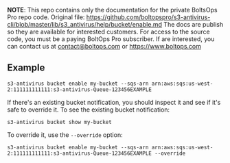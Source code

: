<!-- note marker start -->
**NOTE**: This repo contains only the documentation for the private BoltsOps Pro repo code.
Original file: https://github.com/boltopspro/s3-antivirus-cli/blob/master/lib/s3_antivirus/help/bucket/enable.md
The docs are publish so they are available for interested customers.
For access to the source code, you must be a paying BoltOps Pro subscriber.
If are interested, you can contact us at contact@boltops.com or https://www.boltops.com

<!-- note marker end -->

## Example

    s3-antivirus bucket enable my-bucket --sqs-arn arn:aws:sqs:us-west-2:111111111111:s3-antivirus-Queue-123456EXAMPLE

If there's an existing bucket notification, you should inspect it and see if it's safe to override it. To see the existing bucket notification:

    s3-antivirus bucket show my-bucket

To override it, use the `--override` option:

    s3-antivirus bucket enable my-bucket --sqs-arn arn:aws:sqs:us-west-2:111111111111:s3-antivirus-Queue-123456EXAMPLE --override